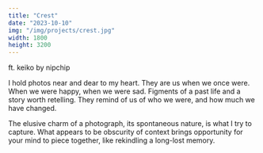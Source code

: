 ```yaml
---
title: "Crest"
date: "2023-10-10"
img: "/img/projects/crest.jpg"
width: 1800
height: 3200
---
```


ft. keiko by nipchip

I hold photos near and dear to my heart. They are us when we once were. When we were happy, when we were sad. Figments of a past life and a story worth retelling. They remind of us of who we were, and how much we have changed.

The elusive charm of a photograph, its spontaneous nature, is what I try to capture. What appears to be obscurity of context brings opportunity for your mind to piece together, like rekindling a long-lost memory.
